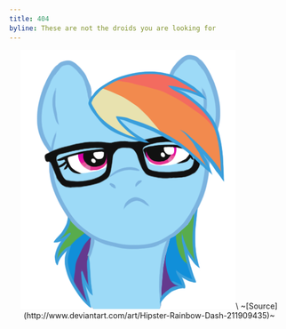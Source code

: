 ```yaml
---
title: 404
byline: These are not the droids you are looking for
---
```


<center>
<img src="/images/404.png" />\
~[Source](http://www.deviantart.com/art/Hipster-Rainbow-Dash-211909435)~
</center>
